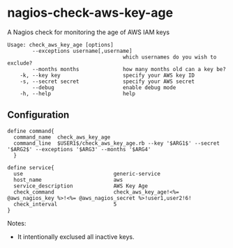 nagios-check-aws-key-age
========================

A Nagios check for monitoring the age of AWS IAM keys

    Usage: check_aws_key_age [options]
            --exceptions username[,username]
                                         which usernames do you wish to exclude?
            --months months              how many months old can a key be?
        -k, --key key                    specify your AWS key ID
        -s, --secret secret              specify your AWS secret
            --debug                      enable debug mode
        -h, --help                       help

Configuration
-------------

    define command{
      command_name  check_aws_key_age
      command_line  $USER1$/check_aws_key_age.rb --key '$ARG1$' --secret '$ARG2$' --exceptions '$ARG3' --months '$ARG4'
      }
    
    define service{
      use                             generic-service
      host_name                       aws
      service_description             AWS Key Age
      check_command                   check_aws_key_age!<%= @aws_nagios_key %>!<%= @aws_nagios_secret %>!user1,user2!6!
      check_interval                  5
    }

Notes:
* It intentionally exclused all inactive keys.